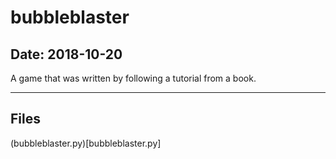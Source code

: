 # bubbleblaster

## Date: 2018-10-20

A game that was written by following a tutorial from a book.

-----

## Files

(bubbleblaster.py)[bubbleblaster.py]